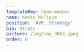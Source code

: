 ```yaml
---
templateKey: team-member
name: Kevin McTigue
position: 'AVP, Strategy'
bio: Strats
picture: /img/img_3663.jpeg
order: 0
---
```


